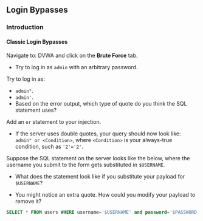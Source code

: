 ## Login Bypasses

### Introduction

#### Classic Login Bypasses

Navigate to: DVWA and click on the **Brute Force** tab. 
- Try to log in as `admin` with an arbitrary password.

Try to log in as:
  - `admin"`.
  - `admin'`.
  - Based on the error output, which type of quote do you think the SQL statement uses?

Add an `or` statement to your injection. 
  - If the server uses double quotes, your query should now look like: `admin" or <Condition>`, where `<Condition>` is your always-true condition, such as `'2'='2'`.

Suppose the SQL statement on the server looks like the below, where the username you submit to the form gets substituted in `$USERNAME`.
  
  - What does the statement look like if you substitute your payload for `$USERNAME`?
  
  - You might notice an extra quote. How could you modify your payload to remove it?

  ```sql
  SELECT * FROM users WHERE username='$USERNAME' and password='$PASSWORD'
  ```

